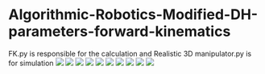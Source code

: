 # Algorithmic-Robotics-Modified-DH-parameters-forward-kinematics
FK.py is responsible for the calculation and Realistic 3D manipulator.py is for simulation
![](Images/1.png) 
![](Images/2.png) 
![](Images/3.png) 
![](Images/4.png) 
![](Images/5.png) 
![](Images/6.png) 
![](Images/7.png) 
![](Images/8.png) 
![](Images/9.png) 
![](Images/10.png) 
